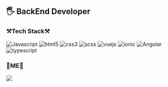 <h2 align=left>
    🖐 <strong>BackEnd Developer</strong>
</h2>

<h3 align=left>
    ⚒Tech Stack⚒
</h3>

<p align=left>
    <img alt="Javascript" src="https://img.shields.io/badge/Javascript-%23323330.svg?style=float&logo=javascript&logoColor=%23F7DF1E"/></a>
    <img alt="html5" src="https://img.shields.io/badge/Html5-%23E34F26.svg?style=float&logo=html5&logoColor=white"/></a>
    <img alt="css3" src="https://img.shields.io/badge/Css3-%231572B6.svg?style=float&logo=css3&logoColor=white"/></a>
    <img alt="scss" src="https://img.shields.io/badge/Sass-CC6699.svg?style=float&logo=Sass&logoColor=white"/></a>
    <img alt="vuejs" src="https://img.shields.io/badge/Vue-%2335495e.svg?style=float&logo=vue.js&logoColor=%234FC08D"/></a>
    <img alt="ionic" src="https://img.shields.io/badge/Ionic-3880FF?style=float&logo=Ionic&logoColor=white"/>
    <img alt="Angular" src="https://img.shields.io/badge/Angular-DD0031?style=float&logo=Angular&logoColor=white"/>
    <img alt="typescript" src="https://img.shields.io/badge/Typescript-3178C6?style=float&logo=typescript&logoColor=white"/>
</p>


<h3 align=left>
    💎ME💎
</h3>
<p align=left>
    <a href="https://soapy-alfalfa-408.notion.site/BackEnd-Developer-617f863f62ae45bd9b3f54e7f9688bf2" target="_blank">
        <img src="https://img.shields.io/badge/RESUME-000000?style=flat-square&logo=Notion&logoColor=white"/>
    </a>
</p>
